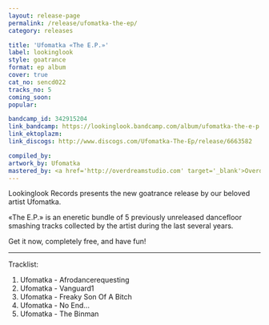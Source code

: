 ```yaml
---
layout: release-page
permalink: /release/ufomatka-the-ep/
category: releases

title: 'Ufomatka «The E.P.»'
label: lookinglook
style: goatrance
format: ep album
cover: true
cat_no: sencd022
tracks_no: 5
coming_soon: 
popular: 

bandcamp_id: 342915204
link_bandcamp: https://lookinglook.bandcamp.com/album/ufomatka-the-e-p
link_ektoplazm: 
link_discogs: http://www.discogs.com/Ufomatka-The-Ep/release/6663582

compiled_by: 
artwork_by: Ufomatka
mastered_by: <a href='http://overdreamstudio.com' target='_blank'>Overdream Studio</a>
---
```


Lookinglook Records presents the new goatrance release by our beloved artist Ufomatka.

«The E.P.» is an eneretic bundle of 5 previously unreleased dancefloor smashing tracks collected by the artist during the last several years.

Get it now, completely free, and have fun!

---
Tracklist:

01. Ufomatka - Afrodancerequesting
02. Ufomatka - Vanguard1
03. Ufomatka - Freaky Son Of A Bitch
04. Ufomatka - No End...
05. Ufomatka - The Binman
